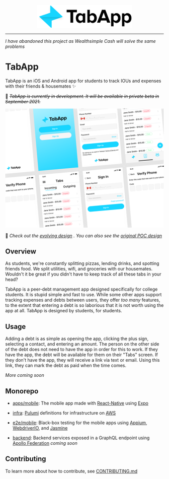 <p align="center">
    <img width="300" src="assets/img/logo-text.svg"/>
</p>

---

*I have abandoned this project as Wealthsimple Cash will solve the same problems*

# TabApp

TabApp is an iOS and Android app for students to track IOUs and expenses with their friends & housemates ✨

🔨 *~~TabApp is currently in development. It will be available in private beta in September 2021.~~*

![TabApp Design](assets/img/cover.svg)

📱 *Check out the [evolving design](https://www.figma.com/file/0IaZJUrvYZuzyKoOnXeejh/Mobile-UI-Kit?node-id=315%3A261)
. You can also see the [original POC design](https://www.figma.com/file/Gym1YV0Cuy7su3tZc5LKhF/TapApp-Beta-Prototype?.node-id=0%3A1)*

## Overview

As students, we're constantly splitting pizzas, lending drinks, and spotting friends food. We split utilities, wifi, and groceries with our housemates. Wouldn't it be great if you didn't have to keep track of all these tabs in your head?

TabApp is a peer-debt management app designed specifically for college students. It is stupid simple and fast to use. While some other apps  support tracking expenses and debts between users, they offer *too many* features, to the extent that entering a debt is so laborious that it is not worth using the app at all. TabApp is designed by students, for students.

## Usage

Adding a debt is as simple as opening the app, clicking the plus sign, selecting a contact, and entering an amount. The person on the other side of the debt does not need to have the app in order for this to work. If they have the app, the debt will be available for them on their "Tabs" screen. If they don't have the app, they will receive a link via text or email. Using this link, they can mark the debt as paid when the time comes.

*More coming soon*

## Monorepo

- [apps/mobile](apps/mobile): The mobile app made with [React-Native](https://reactnative.dev/) using [Expo](https://expo.io/)

- [infra](infra): [Pulumi](https://www.pulumi.com/) definitions for infrastructure on [AWS](https://aws.amazon.com/)

- [e2e/mobile](e2e/mobile): Black-box testing for the mobile apps using [Appium](https://appium.io/), [WebdriverIO](https://webdriver.io/), and [Jasmine](https://jasmine.github.io/)

- [backend](backend): Backend services exposed in a GraphQL endpoint using [Apollo Federation](https://www.apollographql.com/docs/federation) *coming soon*


## Contributing

To learn more about how to contribute, see [CONTRIBUTING.md](CONTRIBUTING.md)
